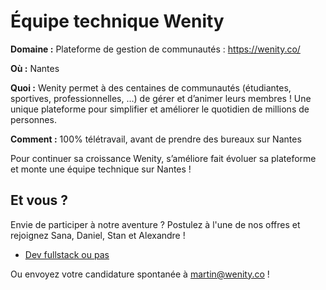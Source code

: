 # Équipe technique Wenity

**Domaine :**  Plateforme de gestion de communautés : https://wenity.co/

**Où :** Nantes

**Quoi :** Wenity permet à des centaines de communautés (étudiantes, sportives, professionnelles, …) de gérer et d’animer leurs membres ! Une unique plateforme pour simplifier et améliorer le quotidien de millions de personnes.

**Comment :** 100% télétravail, avant de prendre des bureaux sur Nantes

Pour continuer sa croissance Wenity, s’améliore fait évoluer sa plateforme et monte une équipe technique sur Nantes ! 

## Et vous ?

Envie de participer à notre aventure ? Postulez à l'une de nos offres et rejoignez Sana, Daniel, Stan et Alexandre !

* [Dev fullstack ou pas](https://github.com/wenity-co/job/blob/main/DEV-FULLSTACK-OU-PAS.md)

Ou envoyez votre candidature spontanée à martin@wenity.co !
